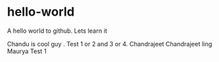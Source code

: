 # hello-world
A hello world to github. Lets learn it


Chandu is cool guy . Test 1 or 2 and 3 or 4. Chandrajeet Chandrajeet ling Maurya Test 1
